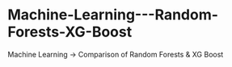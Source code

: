 # Machine-Learning---Random-Forests-XG-Boost
Machine Learning -> Comparison of Random Forests & XG Boost
